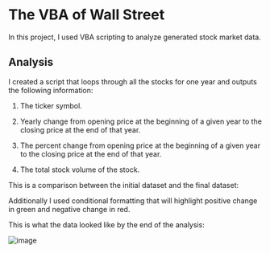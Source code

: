 # The VBA of Wall Street


 In this project, I used VBA scripting to analyze generated stock market data.


## Analysis

I created a script that loops through all the stocks for one year and outputs the following information:


1. The ticker symbol.


2. Yearly change from opening price at the beginning of a given year to the closing price at the end of that year.


3. The percent change from opening price at the beginning of a given year to the closing price at the end of that year.


4. The total stock volume of the stock.

This is a comparison between the initial dataset and the final dataset:

Additionally I used conditional formatting that will highlight positive change in green and negative change in red.

This is what the data looked like by the end of the analysis:

![image](https://user-images.githubusercontent.com/85926823/219510277-9fd97a66-933e-45d5-8fe1-8919cdbdaf1f.png)



